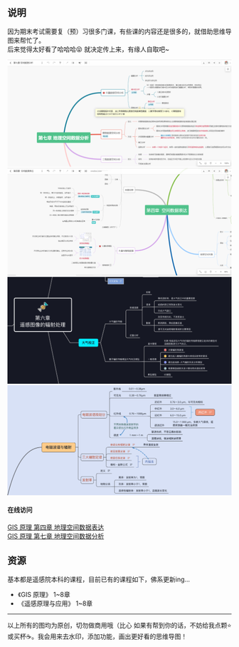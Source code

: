 ## 说明
因为期末考试需要复（预）习很多门课，有些课的内容还是很多的，就借助思维导图来帮忙了。  
后来觉得太好看了哈哈哈😝 就决定传上来，有缘人自取吧~  

![GIS 原理](https://raw.githubusercontent.com/lsq210/photo-album/master/readme/mind-maps.png)  
![GIS 原理](https://raw.githubusercontent.com/lsq210/photo-album/master/readme/map2.png)  
![遥感原理与应用](https://raw.githubusercontent.com/lsq210/photo-album/master/readme/map3.png)  
![遥感原理与应用](https://raw.githubusercontent.com/lsq210/photo-album/master/readme/map4.png)  
#### 在线访问
<a href="https://www.processon.com/view/link/5dcb553de4b0fc314a0f0d97">GIS 原理 第四章 地理空间数据表达</a>  
<a href="https://www.processon.com/view/link/5dcf8b9de4b01da3458e650f">GIS 原理 第七章 地理空间数据分析</a>  
## 资源  
基本都是遥感院本科的课程，目前已有的课程如下，佛系更新ing...
- 《GIS 原理》 1~8章
- 《遥感原理与应用》 1~8章
***** 
以上所有的图均为原创，切勿做商用哦（比心
如果有帮到你的话，不妨给我点颗⭐或买杯☕。我会用来去水印，添加功能，画出更好看的思维导图！
